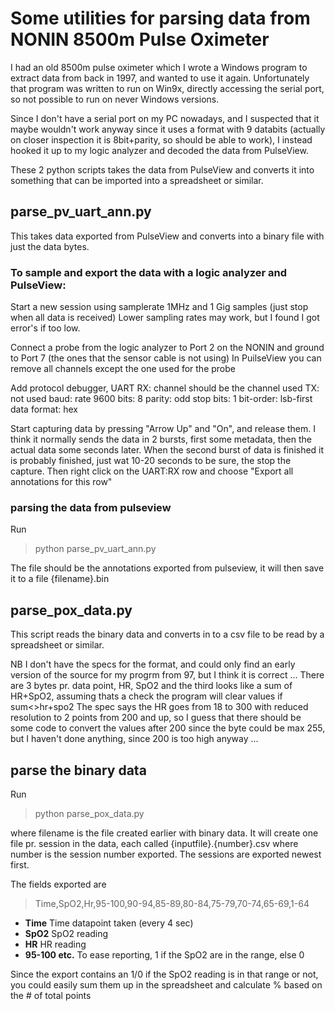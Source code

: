 # Some utilities for parsing data from NONIN 8500m Pulse Oximeter

I had an old 8500m pulse oximeter which I wrote a Windows program to extract data from back in 1997, and wanted to use it again.
Unfortunately that program was written to run on Win9x, directly accessing the serial port, so not possible to run on never Windows versions. 

Since I don't have a serial port on my PC nowadays, and I suspected that it maybe wouldn't work anyway since it uses a format with 9 databits (actually on closer inspection it is 8bit+parity, so should be able to work), I instead hooked it up to my logic analyzer and decoded the data from PulseView.

These 2 python scripts takes the data from PulseView and converts it into something that can be imported into a spreadsheet or similar.


## parse_pv_uart_ann.py
This takes data exported from PulseView and converts into a binary file with just the data bytes.

### To sample and export the data with a logic analyzer and PulseView:

Start a new session using samplerate 1MHz and 1 Gig samples (just stop when all data is received)
Lower sampling rates may work, but I found I got error's if too low.

Connect a probe from the logic analyzer to Port 2 on the NONIN and ground to Port 7 (the ones that the sensor cable is not using)
In PuilseView you can remove all channels except the one used for the probe

Add protocol debugger, UART
RX: channel should be the channel used
TX: not used
baud: rate 9600
bits: 8 
parity: odd
stop bits: 1
bit-order: lsb-first
data format: hex

Start capturing data by pressing "Arrow Up" and "On", and release them.
I think it normally sends the data in 2 bursts, first some metadata, then the actual data some seconds later.
When the second burst of data is finished it is probably finished, just wat 10-20 seconds to be sure, the stop the capture.
Then right click on the UART:RX row and choose "Export all annotations for this row"

### parsing the data from pulseview
Run 

>python parse_pv_uart_ann.py <filename>

The file should be the annotations exported from pulseview, it will then save it to a file {filename}.bin

## parse_pox_data.py

This script reads the binary data and converts in to a csv file to be read by a spreadsheet or similar.

NB I don't have the specs for the format, and could only find an early version of the source for my progrm from 97, but 
I think it is correct ... There are 3 bytes pr. data point, HR, SpO2 and the third looks like a sum of HR+SpO2, assuming thats a check the program will clear values if sum<>hr+spo2
The spec says the HR goes from 18 to 300 with reduced resolution to 2 points from 200 and up, so I guess that there should be some code to convert the values after 200 since the byte could be max 255, but I haven't done anything, since 200 is too high anyway ...

## parse the binary data
Run 

>python parse_pox_data.py <filename>

where filename is the file created earlier with binary data.
It will create one file pr. session in the data, each called {inputfile}.{number}.csv where number is the session number exported. The sessions are exported newest first.

The fields exported are 
>Time,SpO2,Hr,95-100,90-94,85-89,80-84,75-79,70-74,65-69,1-64

- **Time** Time datapoint taken (every 4 sec)
- **SpO2** SpO2 reading
- **HR** HR reading
- **95-100 etc.** To ease reporting, 1 if the SpO2 are in the range, else 0 

Since the export contains an 1/0 if the SpO2 reading is in that range or not, you could easily sum them up in the spreadsheet and calculate % based on the # of total points

